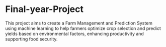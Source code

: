 # Final-year-Project
This project aims to create a Farm Management and Prediction System using machine learning to help farmers optimize crop selection and predict yields based on environmental factors, enhancing productivity and supporting food security.
